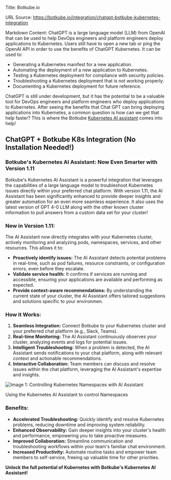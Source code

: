 Title: Botkube.io

URL Source: https://botkube.io/integration/chatgpt-botkube-kubernetes-integration

Markdown Content:
ChatGPT is a large language model (LLM) from OpenAI that can be used to help DevOps engineers and platform engineers deploy applications to Kubernetes. Users still have to open a new tab or ping the OpenAI API in order to use the benefits of ChatGPT Kubernetes. It can be used to:

*   Generating a Kubernetes manifest for a new application.
*   Automating the deployment of a new application to Kubernetes.
*   Testing a Kubernetes deployment for compliance with security policies.
*   Troubleshooting a Kubernetes deployment that is not working properly.
*   Documenting a Kubernetes deployment for future reference.

ChatGPT is still under development, but it has the potential to be a valuable tool for DevOps engineers and platform engineers who deploy applications to Kubernetes. After seeing the benefits that Chat GPT can bring deploying applications into Kubernetes, a common question is how can we get that help faster? This is where the Botkube [Kubernetes AI assistant](https://botkube.io/blog/real-time-platform-engineer-advice-ai-assistant) comes into help!

**ChatGPT + Botkube K8s Integration (No Installation Needed!)**
---------------------------------------------------------------

### Botkube's Kubernetes AI Assistant: Now Even Smarter with Version 1.11

Botkube's Kubernetes AI Assistant is a powerful integration that leverages the capabilities of a large language model to troubleshoot Kubernetes issues directly within your preferred chat platform. With version 1.11, the AI Assistant has been significantly enhanced to provide deeper insights and greater automation for an even more seamless experience. It also uses the latest version of GPT 4-0 LLM along with the other known cluster information to pull answers from a custom data set for your cluster!

### New in Version 1.11:

The AI Assistant now directly integrates with your Kubernetes cluster, actively monitoring and analyzing pods, namespaces, services, and other resources. This allows it to:

*   **Proactively identify issues:** The AI Assistant detects potential problems in real-time, such as pod failures, resource constraints, or configuration errors, even before they escalate.
*   **Validate service health:** It confirms if services are running and accessible, ensuring your applications are available and performing as expected.
*   **Provide context-aware recommendations:** By understanding the current state of your cluster, the AI Assistant offers tailored suggestions and solutions specific to your environmen.

### How it Works:

1.  **Seamless Integration:** Connect Botkube to your Kubernetes cluster and your preferred chat platform (e.g., Slack, Teams).
2.  **Real-time Monitoring:** The AI Assistant continuously observes your cluster, analyzing events and logs for potential issues.
3.  **Intelligent Troubleshooting:** When a problem is detected, the AI Assistant sends notifications to your chat platform, along with relevant context and actionable recommendations.
4.  **Interactive Collaboration:** Team members can discuss and resolve issues within the chat platform, leveraging the AI Assistant's expertise and insights.

![Image 1: Controlling Kubernetes Namespaces with AI Assistant](https://assets-global.website-files.com/634fabb21508d6c9db9bc46f/664608ed182626a2ce3dba8d_Botkube%20AI%20Assistant%20GIF.gif)

Using the Kubernetes AI Assistant to control Namespaces

### Benefits:

*   **Accelerated Troubleshooting:** Quickly identify and resolve Kubernetes problems, reducing downtime and improving system reliability.
*   **Enhanced Observability:** Gain deeper insights into your cluster's health and performance, empowering you to take proactive measures.
*   **Improved Collaboration:** Streamline communication and troubleshooting workflows within your team's familiar chat environment.
*   **Increased Productivity:** Automate routine tasks and empower team members to self-service, freeing up valuable time for other priorities.

**Unlock the full potential of Kubernetes with Botkube's Kubernetes AI Assistant!**

‍
